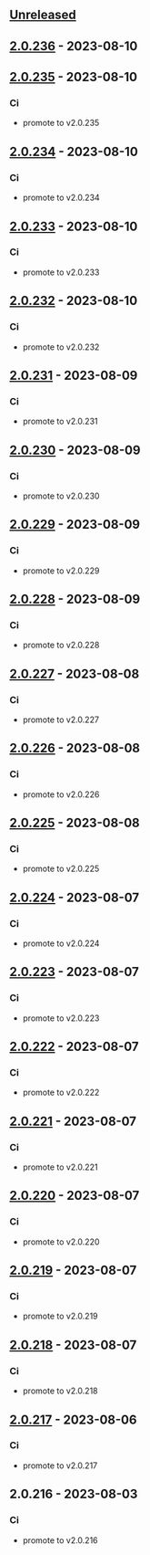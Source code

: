 <a name="unreleased"></a>
## [Unreleased]


<a name="2.0.236"></a>
## [2.0.236] - 2023-08-10

<a name="2.0.235"></a>
## [2.0.235] - 2023-08-10
### Ci
- promote to v2.0.235


<a name="2.0.234"></a>
## [2.0.234] - 2023-08-10
### Ci
- promote to v2.0.234


<a name="2.0.233"></a>
## [2.0.233] - 2023-08-10
### Ci
- promote to v2.0.233


<a name="2.0.232"></a>
## [2.0.232] - 2023-08-10
### Ci
- promote to v2.0.232


<a name="2.0.231"></a>
## [2.0.231] - 2023-08-09
### Ci
- promote to v2.0.231


<a name="2.0.230"></a>
## [2.0.230] - 2023-08-09
### Ci
- promote to v2.0.230


<a name="2.0.229"></a>
## [2.0.229] - 2023-08-09
### Ci
- promote to v2.0.229


<a name="2.0.228"></a>
## [2.0.228] - 2023-08-09
### Ci
- promote to v2.0.228


<a name="2.0.227"></a>
## [2.0.227] - 2023-08-08
### Ci
- promote to v2.0.227


<a name="2.0.226"></a>
## [2.0.226] - 2023-08-08
### Ci
- promote to v2.0.226


<a name="2.0.225"></a>
## [2.0.225] - 2023-08-08
### Ci
- promote to v2.0.225


<a name="2.0.224"></a>
## [2.0.224] - 2023-08-07
### Ci
- promote to v2.0.224


<a name="2.0.223"></a>
## [2.0.223] - 2023-08-07
### Ci
- promote to v2.0.223


<a name="2.0.222"></a>
## [2.0.222] - 2023-08-07
### Ci
- promote to v2.0.222


<a name="2.0.221"></a>
## [2.0.221] - 2023-08-07
### Ci
- promote to v2.0.221


<a name="2.0.220"></a>
## [2.0.220] - 2023-08-07
### Ci
- promote to v2.0.220


<a name="2.0.219"></a>
## [2.0.219] - 2023-08-07
### Ci
- promote to v2.0.219


<a name="2.0.218"></a>
## [2.0.218] - 2023-08-07
### Ci
- promote to v2.0.218


<a name="2.0.217"></a>
## [2.0.217] - 2023-08-06
### Ci
- promote to v2.0.217


<a name="2.0.216"></a>
## 2.0.216 - 2023-08-03
### Ci
- promote to v2.0.216


[Unreleased]: https://gitlab.industrysoftware.automation.siemens.com/caas-ops/fleet/aws-usea1-qa-qa/compare/2.0.236...HEAD
[2.0.236]: https://gitlab.industrysoftware.automation.siemens.com/caas-ops/fleet/aws-usea1-qa-qa/compare/2.0.235...2.0.236
[2.0.235]: https://gitlab.industrysoftware.automation.siemens.com/caas-ops/fleet/aws-usea1-qa-qa/compare/2.0.234...2.0.235
[2.0.234]: https://gitlab.industrysoftware.automation.siemens.com/caas-ops/fleet/aws-usea1-qa-qa/compare/2.0.233...2.0.234
[2.0.233]: https://gitlab.industrysoftware.automation.siemens.com/caas-ops/fleet/aws-usea1-qa-qa/compare/2.0.232...2.0.233
[2.0.232]: https://gitlab.industrysoftware.automation.siemens.com/caas-ops/fleet/aws-usea1-qa-qa/compare/2.0.231...2.0.232
[2.0.231]: https://gitlab.industrysoftware.automation.siemens.com/caas-ops/fleet/aws-usea1-qa-qa/compare/2.0.230...2.0.231
[2.0.230]: https://gitlab.industrysoftware.automation.siemens.com/caas-ops/fleet/aws-usea1-qa-qa/compare/2.0.229...2.0.230
[2.0.229]: https://gitlab.industrysoftware.automation.siemens.com/caas-ops/fleet/aws-usea1-qa-qa/compare/2.0.228...2.0.229
[2.0.228]: https://gitlab.industrysoftware.automation.siemens.com/caas-ops/fleet/aws-usea1-qa-qa/compare/2.0.227...2.0.228
[2.0.227]: https://gitlab.industrysoftware.automation.siemens.com/caas-ops/fleet/aws-usea1-qa-qa/compare/2.0.226...2.0.227
[2.0.226]: https://gitlab.industrysoftware.automation.siemens.com/caas-ops/fleet/aws-usea1-qa-qa/compare/2.0.225...2.0.226
[2.0.225]: https://gitlab.industrysoftware.automation.siemens.com/caas-ops/fleet/aws-usea1-qa-qa/compare/2.0.224...2.0.225
[2.0.224]: https://gitlab.industrysoftware.automation.siemens.com/caas-ops/fleet/aws-usea1-qa-qa/compare/2.0.223...2.0.224
[2.0.223]: https://gitlab.industrysoftware.automation.siemens.com/caas-ops/fleet/aws-usea1-qa-qa/compare/2.0.222...2.0.223
[2.0.222]: https://gitlab.industrysoftware.automation.siemens.com/caas-ops/fleet/aws-usea1-qa-qa/compare/2.0.221...2.0.222
[2.0.221]: https://gitlab.industrysoftware.automation.siemens.com/caas-ops/fleet/aws-usea1-qa-qa/compare/2.0.220...2.0.221
[2.0.220]: https://gitlab.industrysoftware.automation.siemens.com/caas-ops/fleet/aws-usea1-qa-qa/compare/2.0.219...2.0.220
[2.0.219]: https://gitlab.industrysoftware.automation.siemens.com/caas-ops/fleet/aws-usea1-qa-qa/compare/2.0.218...2.0.219
[2.0.218]: https://gitlab.industrysoftware.automation.siemens.com/caas-ops/fleet/aws-usea1-qa-qa/compare/2.0.217...2.0.218
[2.0.217]: https://gitlab.industrysoftware.automation.siemens.com/caas-ops/fleet/aws-usea1-qa-qa/compare/2.0.216...2.0.217
